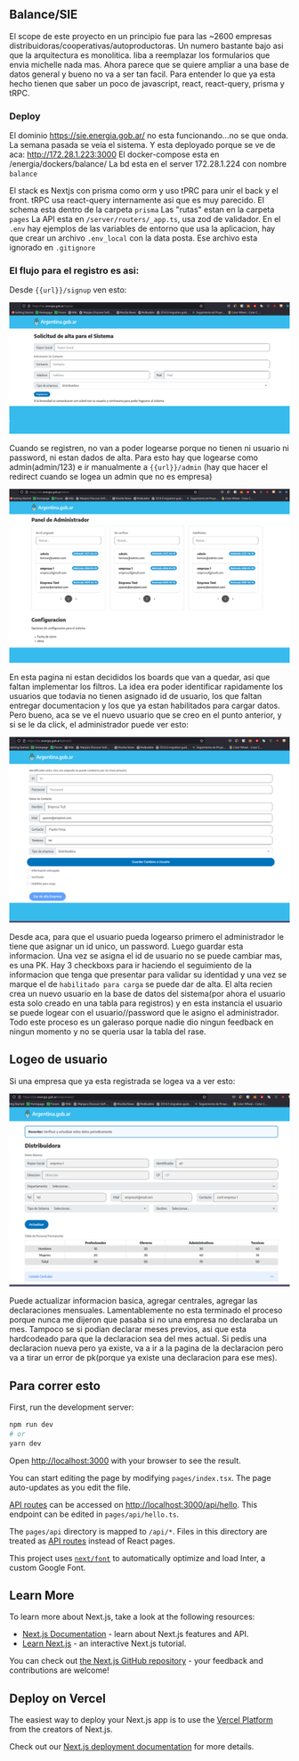 ## Balance/SIE

El scope de este proyecto en un principio fue para las ~2600 empresas distribuidoras/cooperativas/autoproductoras. Un numero bastante bajo asi que la arquitectura es monolitica. Iiba a reemplazar los formularios que envia michelle nada mas. Ahora parece que se quiere ampliar a una base de datos general y bueno no va a ser tan facil.
Para entender lo que ya esta hecho tienen que saber un poco de javascript, react, react-query, prisma y tRPC.

### Deploy

El dominio https://sie.energia.gob.ar/ no esta funcionando...no se que onda. La semana pasada se veia el sistema. Y esta deployado porque se ve de aca: http://172.28.1.223:3000
El docker-compose esta en /energia/dockers/balance/
La bd esta en el server 172.28.1.224 con nombre `balance`

El stack es Nextjs con prisma como orm y uso tPRC para unir el back y el front. tRPC usa react-query internamente asi que es muy parecido.
El schema esta dentro de la carpeta `prisma`
Las "rutas" estan en la carpeta `pages`
La API esta en `/server/routers/_app.ts`, usa zod de validador.
En el `.env` hay ejemplos de las variables de entorno que usa la aplicacion, hay que crear un archivo `.env_local` con la data posta. Ese archivo esta ignorado en `.gitignore`

### El flujo para el registro es asi:

Desde `{{url}}/signup` ven esto:

![signup](./doc/signup.png)

Cuando se registren, no van a poder logearse porque no tienen ni usuario ni password, ni estan dados de alta. Para esto hay que logearse como admin(admin/123) e ir manualmente a `{{url}}/admin` (hay que hacer el redirect cuando se logea un admin que no es empresa)

![admin](./doc/adminPage.png)

En esta pagina ni estan decididos los boards que van a quedar, asi que faltan implementar los filtros. La idea era poder identificar rapidamente los usuarios que todavia no tienen asignado id de usuario, los que faltan entregar documentacion y los que ya estan habilitados para cargar datos.
Pero bueno, aca se ve el nuevo usuario que se creo en el punto anterior, y si se le da click, el administrador puede ver esto:

![nuevo](./doc/userNuevo.png)

Desde aca, para que el usuario pueda logearso primero el administrador le tiene que asignar un id unico, un password. Luego guardar esta informacion. Una vez se asigna el id de usuario no se puede cambiar mas, es una PK.
Hay 3 checkboxs para ir haciendo el seguimiento de la informacion que tenga que presentar para validar su identidad y una vez se marque el de `habilitado para carga` se puede dar de alta.
El alta recien crea un nuevo usuario en la base de datos del sistema(por ahora el usuario esta solo creado en una tabla para registros) y en esta instancia el usuario se puede logear con el usuario//password que le asigno el administrador.
Todo este proceso es un galeraso porque nadie dio ningun feedback en ningun momento y no se queria usar la tabla del rase.

## Logeo de usuario

Si una empresa que ya esta registrada se logea va a ver esto:

![logeo](./doc/ej1.png)

Puede actualizar informacion basica, agregar centrales, agregar las declaraciones mensuales. Lamentablemente no esta terminado el proceso porque nunca me dijeron que pasaba si no una empresa no declaraba un mes. Tampoco se si podian declarar meses previos, asi que esta hardcodeado para que la declaracion sea del mes actual. Si pedis una declaracion nueva pero ya existe, va a ir a la pagina de la declaracion pero va a tirar un error de pk(porque ya existe una declaracion para ese mes).

## Para correr esto

First, run the development server:

```bash
npm run dev
# or
yarn dev
```

Open [http://localhost:3000](http://localhost:3000) with your browser to see the result.

You can start editing the page by modifying `pages/index.tsx`. The page auto-updates as you edit the file.

[API routes](https://nextjs.org/docs/api-routes/introduction) can be accessed on [http://localhost:3000/api/hello](http://localhost:3000/api/hello). This endpoint can be edited in `pages/api/hello.ts`.

The `pages/api` directory is mapped to `/api/*`. Files in this directory are treated as [API routes](https://nextjs.org/docs/api-routes/introduction) instead of React pages.

This project uses [`next/font`](https://nextjs.org/docs/basic-features/font-optimization) to automatically optimize and load Inter, a custom Google Font.

## Learn More

To learn more about Next.js, take a look at the following resources:

- [Next.js Documentation](https://nextjs.org/docs) - learn about Next.js features and API.
- [Learn Next.js](https://nextjs.org/learn) - an interactive Next.js tutorial.

You can check out [the Next.js GitHub repository](https://github.com/vercel/next.js/) - your feedback and contributions are welcome!

## Deploy on Vercel

The easiest way to deploy your Next.js app is to use the [Vercel Platform](https://vercel.com/new?utm_medium=default-template&filter=next.js&utm_source=create-next-app&utm_campaign=create-next-app-readme) from the creators of Next.js.

Check out our [Next.js deployment documentation](https://nextjs.org/docs/deployment) for more details.
